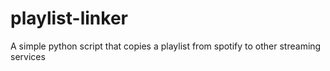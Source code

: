 # playlist-linker
A simple python script that copies a playlist from spotify to other streaming services
